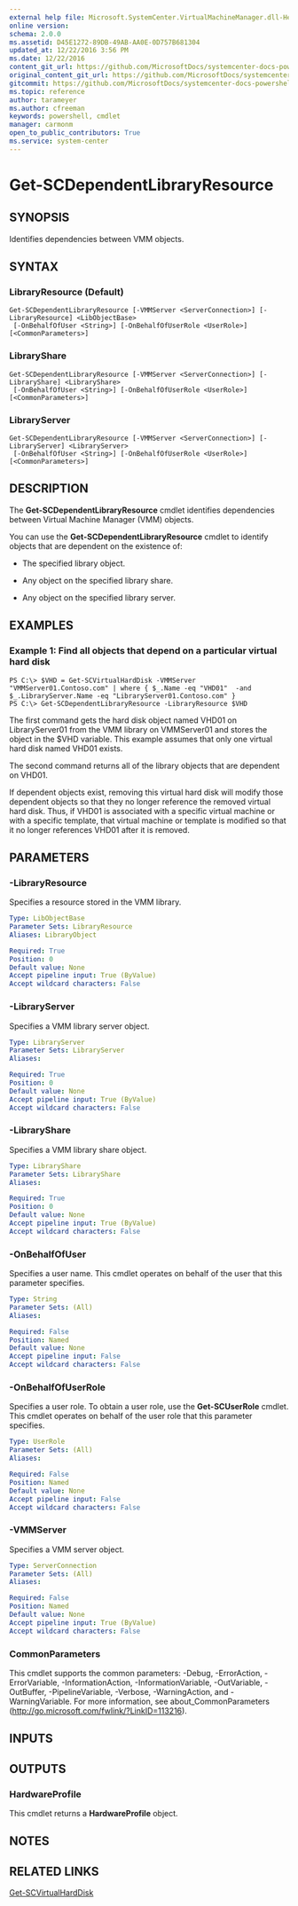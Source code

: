 ```yaml
---
external help file: Microsoft.SystemCenter.VirtualMachineManager.dll-Help.xml
online version: 
schema: 2.0.0
ms.assetid: D45E1272-89DB-49AB-AA0E-0D757B681304
updated_at: 12/22/2016 3:56 PM
ms.date: 12/22/2016
content_git_url: https://github.com/MicrosoftDocs/systemcenter-docs-powershell/blob/live/systemcenter-cmdlets/SystemCenter2016/VirtualMachineManager/vlatest/Get-SCDependentLibraryResource.md
original_content_git_url: https://github.com/MicrosoftDocs/systemcenter-docs-powershell/blob/live/systemcenter-cmdlets/SystemCenter2016/VirtualMachineManager/vlatest/Get-SCDependentLibraryResource.md
gitcommit: https://github.com/MicrosoftDocs/systemcenter-docs-powershell/blob/96e5647587661652225fbdd2c797cd4d59d542bc/systemcenter-cmdlets/SystemCenter2016/VirtualMachineManager/vlatest/Get-SCDependentLibraryResource.md
ms.topic: reference
author: tarameyer
ms.author: cfreeman
keywords: powershell, cmdlet
manager: carmonm
open_to_public_contributors: True
ms.service: system-center
---
```


# Get-SCDependentLibraryResource

## SYNOPSIS
Identifies dependencies between VMM objects.

## SYNTAX

### LibraryResource (Default)
```
Get-SCDependentLibraryResource [-VMMServer <ServerConnection>] [-LibraryResource] <LibObjectBase>
 [-OnBehalfOfUser <String>] [-OnBehalfOfUserRole <UserRole>] [<CommonParameters>]
```

### LibraryShare
```
Get-SCDependentLibraryResource [-VMMServer <ServerConnection>] [-LibraryShare] <LibraryShare>
 [-OnBehalfOfUser <String>] [-OnBehalfOfUserRole <UserRole>] [<CommonParameters>]
```

### LibraryServer
```
Get-SCDependentLibraryResource [-VMMServer <ServerConnection>] [-LibraryServer] <LibraryServer>
 [-OnBehalfOfUser <String>] [-OnBehalfOfUserRole <UserRole>] [<CommonParameters>]
```

## DESCRIPTION
The **Get-SCDependentLibraryResource** cmdlet identifies dependencies between Virtual Machine Manager (VMM) objects. 

You can use the **Get-SCDependentLibraryResource** cmdlet to identify objects that are dependent on the existence of: 



- The specified library object.

- Any object on the specified library share.

- Any object on the specified library server.

## EXAMPLES

### Example 1: Find all objects that depend on a particular virtual hard disk
```
PS C:\> $VHD = Get-SCVirtualHardDisk -VMMServer "VMMServer01.Contoso.com" | where { $_.Name -eq "VHD01"  -and $_.LibraryServer.Name -eq "LibraryServer01.Contoso.com" }
PS C:\> Get-SCDependentLibraryResource -LibraryResource $VHD
```

The first command gets the hard disk object named VHD01 on LibraryServer01 from the VMM library on VMMServer01 and stores the object in the $VHD variable.
This example assumes that only one virtual hard disk named VHD01 exists.

The second command returns all of the library objects that are dependent on VHD01.

If dependent objects exist, removing this virtual hard disk will modify those dependent objects so that they no longer reference the removed virtual hard disk.
Thus, if VHD01 is associated with a specific virtual machine or with a specific template, that virtual machine or template is modified so that it no longer references VHD01 after it is removed.

## PARAMETERS

### -LibraryResource
Specifies a resource stored in the VMM library.

```yaml
Type: LibObjectBase
Parameter Sets: LibraryResource
Aliases: LibraryObject

Required: True
Position: 0
Default value: None
Accept pipeline input: True (ByValue)
Accept wildcard characters: False
```

### -LibraryServer
Specifies a VMM library server object.

```yaml
Type: LibraryServer
Parameter Sets: LibraryServer
Aliases: 

Required: True
Position: 0
Default value: None
Accept pipeline input: True (ByValue)
Accept wildcard characters: False
```

### -LibraryShare
Specifies a VMM library share object.

```yaml
Type: LibraryShare
Parameter Sets: LibraryShare
Aliases: 

Required: True
Position: 0
Default value: None
Accept pipeline input: True (ByValue)
Accept wildcard characters: False
```

### -OnBehalfOfUser
Specifies a user name.
This cmdlet operates on behalf of the user that this parameter specifies.

```yaml
Type: String
Parameter Sets: (All)
Aliases: 

Required: False
Position: Named
Default value: None
Accept pipeline input: False
Accept wildcard characters: False
```

### -OnBehalfOfUserRole
Specifies a user role.
To obtain a user role, use the **Get-SCUserRole** cmdlet.
This cmdlet operates on behalf of the user role that this parameter specifies.

```yaml
Type: UserRole
Parameter Sets: (All)
Aliases: 

Required: False
Position: Named
Default value: None
Accept pipeline input: False
Accept wildcard characters: False
```

### -VMMServer
Specifies a VMM server object.

```yaml
Type: ServerConnection
Parameter Sets: (All)
Aliases: 

Required: False
Position: Named
Default value: None
Accept pipeline input: True (ByValue)
Accept wildcard characters: False
```

### CommonParameters
This cmdlet supports the common parameters: -Debug, -ErrorAction, -ErrorVariable, -InformationAction, -InformationVariable, -OutVariable, -OutBuffer, -PipelineVariable, -Verbose, -WarningAction, and -WarningVariable. For more information, see about_CommonParameters (http://go.microsoft.com/fwlink/?LinkID=113216).

## INPUTS

## OUTPUTS

### HardwareProfile
This cmdlet returns a **HardwareProfile** object.

## NOTES

## RELATED LINKS

[Get-SCVirtualHardDisk](xref:SystemCenter2016/VirtualMachineManager/vlatest/Get-SCVirtualHardDisk.md)

